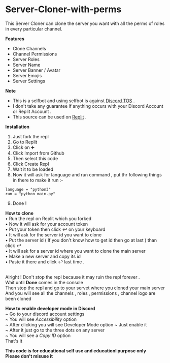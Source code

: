 # Server-Cloner-with-perms
This Server Cloner can clone the server you want with all the perms of roles in every particular channel.

**Features**
- Clone Channels
- Channel Permissions
- Server Roles
- Server Name
- Server Banner / Avatar
- Server Emojis
- Server Settings

**Note**
- This is a selfbot and using selfbot is against [Discord TOS](https://discord.com/terms) .
- I don't take any guarantee if anything occurs with your Discord Account or Replit Account .
- This source can be used on [Replit](https://replit.com) .

**Installation**
1. Just fork the repl
2.  Go to Replit
3.  Click on ➕ 
4.  Click Import from Github 
5.  Then select this code
6.  Click Create Repl
7.  Wait it to be loaded
8.  Now it will ask for language and run command , put thr following things in there to make it run :-
```
language = "python3"
run = "python main.py"
```
9. Done !

**How to clone**<br>
• Run the repl on Replit which you forked<br>
• Now it will ask for your account token<br>
• Put your token then click ↩ on your keyboard<br>
• It will ask for the server id you want to clone<br>
• Put the server id ( If you don't know how to get id then go at last ) than click ↩<br>
• It will ask for a server id where you want to clone the main server<br>
• Make a new server and copy its id <br>
• Paste it there and click ↩ last time .<br><br>

Alright ! Don't stop the repl because it may ruin the repl forever .<br>
Wait until **Done** comes in the console<br>
Then stop the repl and go to your servet where you cloned your main server<br>
And you will see all the channels , roles , permissions , channel logo are been cloned<br>

**How to enable developer mode in Discord**<br>
~ Go to your discord account settings<br>
~ You will see *Accessibility* option<br>
~ After clicking you will see Developer Mode option
~ Just enable it<br>
~ After it just go to the three dots on any server<br>
~ You will see a *Copy ID* option<br>
That's it 

**This code is for educational self use and educationl purpose only**<br>**Please don't misuse it**
